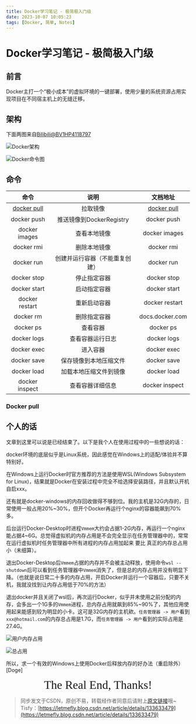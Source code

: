 ```yaml
---
title: Docker学习笔记 - 极简极入门级
date: 2023-10-07 10:05:23
tags: [Docker, 简单, Notes]
---
```


# Docker学习笔记 - 极简极入门级

## 前言

Docker主打一个“极小成本”的虚拟环境的一键部署，使用少量的系统资源占用实现项目在不同宿主机上的无缝迁移。

## 架构

下面两图来自[Bilibili@BV1HP4118797](https://www.bilibili.com/video/BV1HP4118797)

![Docker架构](https://cors.tisfy.eu.org/https://img-blog.csdnimg.cn/60089d8e00474d35bc1ff9a901d800dc.png)

![Docker命令图](https://cors.tisfy.eu.org/https://img-blog.csdnimg.cn/d664febdce444dbbae1a0a08d142f023.png)

## 命令

|命令|说明|文档地址|
|:--:|:--:|:--:|
|[docker pull](#Docker-pull)|拉取镜像|[docker pull](https://docs.docker.com/engine/reference/commandline/pull/)|
|docker push|推送镜像到DockerRegistry|docker push|
|docker images|查看本地镜像|docker images|
|docker rmi|删除本地镜像|docker rmi|
|docker run|创建并运行容器（不能重复创建）|docker run|
|docker stop|停止指定容器|docker stop|
|docker start|启动指定容器|docker start|
|docker restart|重新启动容器|docker restart|
|docker rm|删除指定容器|docs.docker.com|
|docker ps|查看容器|docker ps|
|docker logs|查看容器运行日志|docker logs|
|docker exec|进入容器|docker exec|
|docker save|保存镜像到本地压缩文件|docker save|
|docker load|加载本地压缩文件到镜像|docker load|
|docker inspect|查看容器详细信息|docker inspect|

### Docker pull



## 个人的话

文章到这里可以说是已经结束了。以下是我个人在使用过程中的一些想说的话：

docker环境的底层似乎是Linux系统，因此感觉在Windows上的适配/体验并不算特别好。

在Windows上运行Docker时官方推荐的方法是使用WSL(Windows Subsystem for Linux)，结果就是Docker在安装过程中完全不给选择安装路径，并且默认开机自启xxx。

还有就是docker-windows的内存回收做得不够到位。我的主机是32G内存的，日常使用一般占用20%~30%，但开个Docker再运行个nginx的容器能飙到70%多。

后台运行Docker-Desktop时进程```Vmmem```大约会占据1-2G内存，再运行一个nginx能占据4~6G。总觉得虚拟机的内存占用是不会完全显示在任务管理器中的，常常在运行虚拟机时任务管理器中所有进程的内存占用加起来 要比 真正的内存总占用小（未细算）。

退出Docker-Desktop后```Vmmem```占据的内存并不会被主动释放，使用命令```wsl --shutdown```后可以看到任务管理器中```Vmmem```消失了，但是总的内存占用并没有明显下降。（也就是说日常二十多的内存占用，开启Docker并运行一个容器后，只要不关机，我就没找到让内存占用低于70%的方法）

退出docker并且关闭了wsl后，再次运行Docker，似乎并未使用之前分配的内存，会多出一个1G多的```Vmmem```进程，总内存占用就飙到85%~90%了，其他应用使用起来能感到较为明显的小卡。这可是32G内存的主机欸。```任务管理器 -> 用户```看到```xxx@hotmail.com```的内存总占用是1.7G，而```任务管理器 -> 用户```看到的实际占用是27.4G。

![用户内存占用](https://cors.tisfy.eu.org/https://img-blog.csdnimg.cn/c0c5ea88673e49c597b81915c3d00bd6.png)

![总占用](https://cors.tisfy.eu.org/https://img-blog.csdnimg.cn/92f2409eb64e49b686d003c8959304e1.png)

所以，求一个有效的Windows上使用Docker后释放内存的好办法（重启除外）[Doge]

<center><font size="6px" face="Ink Free">The Real End, Thanks!</font></center>

> 同步发文于CSDN，原创不易，转载经作者同意后请附上[原文链接](https://blog.tisfy.eu.org/2023/10/07/Other-Docker-Note/)哦~
> Tisfy：[https://letmefly.blog.csdn.net/article/details/133633479](https://letmefly.blog.csdn.net/article/details/133633479)
